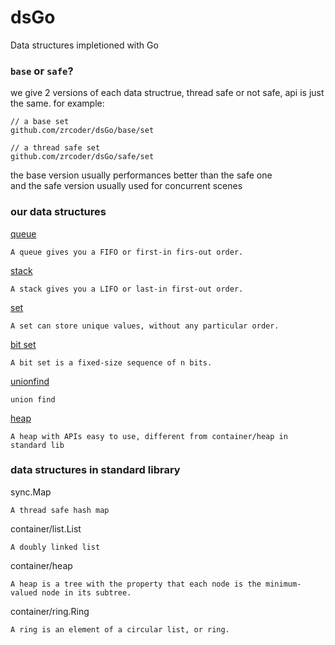 # dsGo
Data structures impletioned with Go
### `base` or `safe`?
we give 2 versions of each data structrue, thread safe or not safe, api is just the same. for example:
```
// a base set
github.com/zrcoder/dsGo/base/set

// a thread safe set
github.com/zrcoder/dsGo/safe/set
```
the base version usually performances better than the safe one <br>
and the safe version usually used for concurrent scenes
### our data structures
[queue](base/queue)
```text
A queue gives you a FIFO or first-in firs-out order.
```
[stack](base/stack)
```text
A stack gives you a LIFO or last-in first-out order.
```
[set](base/set)
```text
A set can store unique values, without any particular order.
```
[bit set](base/bitset)
```text
A bit set is a fixed-size sequence of n bits.
```
[unionfind](base/unionfind)
```text
union find
```
[heap](base/heap)
```text
A heap with APIs easy to use, different from container/heap in standard lib
```
### data structures in standard library
sync.Map
```
A thread safe hash map
```
container/list.List
```
A doubly linked list
```
container/heap
```
A heap is a tree with the property that each node is the minimum-valued node in its subtree.
```
container/ring.Ring
```
A ring is an element of a circular list, or ring.
```

